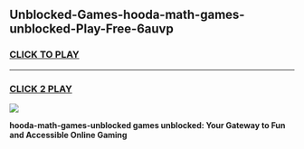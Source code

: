 
## Unblocked-Games-hooda-math-games-unblocked-Play-Free-6auvp
<h3>
<a href="https://premium76.site?title=hooda-math-games-unblocked&ref=23A">CLICK TO PLAY</a></h3>
<hr>

<h3>
<a href="https://premium76.site?title=hooda-math-games-unblocked&ref=23A">CLICK 2 PLAY</a>
  
</h3>

<a href="https://premium76.site?title=hooda-math-games-unblocked&ref=23A"><img src="https://clearcache.store/games.png"></a>


**hooda-math-games-unblocked games unblocked: Your Gateway to Fun and Accessible Online Gaming**

